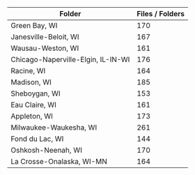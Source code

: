 | Folder                             |   Files / Folders |
|------------------------------------|-------------------|
| Green Bay, WI                      |               170 |
| Janesville-Beloit, WI              |               167 |
| Wausau-Weston, WI                  |               161 |
| Chicago-Naperville-Elgin, IL-IN-WI |               176 |
| Racine, WI                         |               164 |
| Madison, WI                        |               185 |
| Sheboygan, WI                      |               153 |
| Eau Claire, WI                     |               161 |
| Appleton, WI                       |               173 |
| Milwaukee-Waukesha, WI             |               261 |
| Fond du Lac, WI                    |               144 |
| Oshkosh-Neenah, WI                 |               170 |
| La Crosse-Onalaska, WI-MN          |               164 |